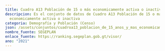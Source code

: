 ```yaml
---
title: Cuadro A13 Población de 15 o más economicamente activa o inactiva
descripcion: Es el conjunto de datos de Cuadro A13 Población de 15 o más
  economicamente activa o inactiva
categoria: Demografía y Población (Censo)
json: /assets/conjuntos/cuadroa13_poblacion_de_15_anos_y_mas_economicamente_activa_e_inactiva_condicion_de_inactividad_y_lugar_de_trabajo.json
nombre_fuente: SEGEPLAN
enlace_fuente: https://ranking.segeplan.gob.gt/visor/
ano: "2021"
---
```

